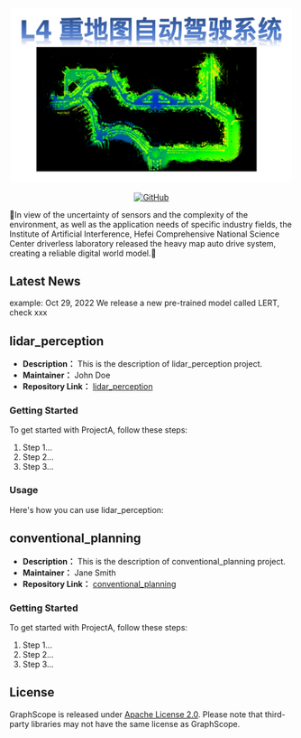 <p align="center">
    <br>
    <img src="../pics/pic1.png" width="500"/>
    <br>
</p>
<p align="center">
    <a href="https://github.com/SonicAutoDrive/High_Automation/LICENSE">
        <img alt="GitHub" src="https://img.shields.io/github/license/ymcui/Chinese-Minority-PLM.svg?color=blue&style=flat-square">
    </a>
</p>


🎉In view of the uncertainty of sensors and the complexity of the environment, as well as the application needs of specific industry fields, the Institute of Artificial Interference, Hefei Comprehensive National Science Center driverless laboratory released the heavy map auto drive system, creating a reliable digital world model.🎉 

## Latest News
example: Oct 29, 2022 We release a new pre-trained model called LERT, check xxx

## lidar_perception

- **Description：** This is the description of lidar_perception project.
- **Maintainer：** John Doe
- **Repository Link：** [lidar_perception](https://github.com/SonicAutoDrive/High_Automation/lidar_perception)

### Getting Started
To get started with ProjectA, follow these steps:

1. Step 1...
2. Step 2...
3. Step 3...

### Usage

Here's how you can use lidar_perception:
## conventional_planning

- **Description：** This is the description of conventional_planning project.
- **Maintainer：** Jane Smith
- **Repository Link：** [conventional_planning](https://github.com/SonicAutoDrive/High_Automation/conventional_planning)

### Getting Started

To get started with ProjectA, follow these steps:

1. Step 1...
2. Step 2...
3. Step 3...

## License

GraphScope is released under [Apache License 2.0](https://www.apache.org/licenses/LICENSE-2.0). Please note that third-party libraries may not have the same license as GraphScope.
